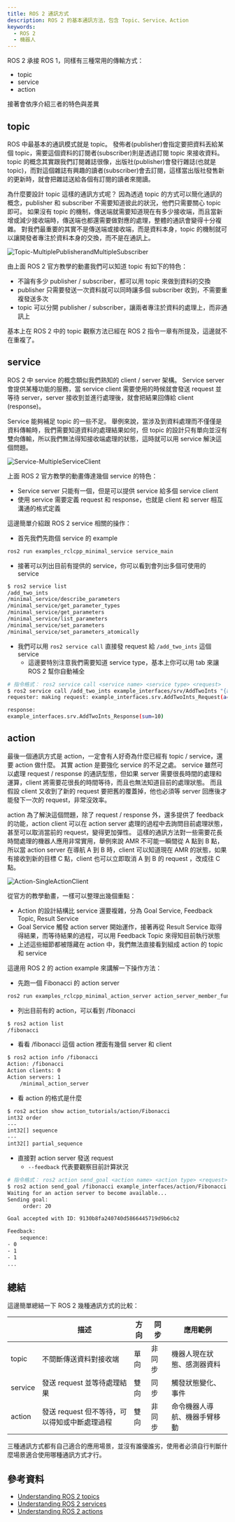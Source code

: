 ```yaml
---
title: ROS 2 通訊方式
description: ROS 2 的基本通訊方法，包含 Topic、Service、Action
keywords:
  - ROS 2
  - 機器人
---
```


ROS 2 承接 ROS 1，同樣有三種常用的傳輸方式：

* topic
* service
* action

接著會依序介紹三者的特色與差異

## topic

ROS 中最基本的通訊模式就是 topic。
發佈者(publisher)會指定要把資料丟給某個 topic，需要這個資料的訂閱者(subscriber)則是透過訂閱 topic 來接收資料。
topic 的概念其實跟我們訂閱雜誌很像，出版社(publisher)會發行雜誌(也就是 topic)，而對這個雜誌有興趣的讀者(subscriber)會去訂閱，這樣當出版社發售新的更新時，就會把雜誌送給各個有訂閱的讀者來閱讀。

為什麼要設計 topic 這樣的通訊方式呢？
因為透過 topic 的方式可以簡化通訊的概念，publisher 和 subscriber 不需要知道彼此的狀況，他們只需要關心 topic 即可。
如果沒有 topic 的機制，傳送端就需要知道現在有多少接收端，而且當新增或減少接收端時，傳送端也都還需要做對應的處理，整體的通訊會變得十分複雜。
對我們最重要的其實不是傳送端或接收端，而是資料本身，topic 的機制就可以讓開發者專注於資料本身的交換，而不是在通訊上。

![Topic-MultiplePublisherandMultipleSubscriber](images/Topic-MultiplePublisherandMultipleSubscriber.gif)

由上面 ROS 2 官方教學的動畫我們可以知道 topic 有如下的特色：

* 不論有多少 publisher / subscriber，都可以用 topic 來做到資料的交換
* publisher 只需要發送一次資料就可以同時讓多個 subscriber 收到，不需要重複發送多次
* topic 可以分開 publisher / subscriber，讓兩者專注於資料的處理上，而非通訊上

基本上在 ROS 2 中的 topic 觀察方法已經在 ROS 2 指令一章有所提及，這邊就不在重複了。

## service

ROS 2 中 service 的概念類似我們熟知的 client / server 架構。
Service server 會提供某種功能的服務，當 service client 需要使用的時候就會發送 request 並等待 server，server 接收到並進行處理後，就會把結果回傳給 client (response)。

Service 能夠補足 topic 的一些不足。
舉例來說，當涉及到資料處理而不僅僅是資料傳輸時，我們需要知道資料的處理結果如何，但 topic 的設計只有單向並沒有雙向傳輸，所以我們無法得知接收端處理的狀態，這時就可以用 service 解決這個問題。

![Service-MultipleServiceClient](images/Service-MultipleServiceClient.gif)

上面 ROS 2 官方教學的動畫傳達幾個 service 的特色：

* Service server 只能有一個，但是可以提供 service 給多個 service client
* 使用 service 需要定義 request 和 response，也就是 client 和 server 相互溝通的格式定義

這邊簡單介紹跟 ROS 2 service 相關的操作：

* 首先我們先跑個 service 的 example

```bash
ros2 run examples_rclcpp_minimal_service service_main
```

* 接著可以列出目前有提供的 service，你可以看到會列出多個可使用的 service

```bash
$ ros2 service list
/add_two_ints
/minimal_service/describe_parameters
/minimal_service/get_parameter_types
/minimal_service/get_parameters
/minimal_service/list_parameters
/minimal_service/set_parameters
/minimal_service/set_parameters_atomically
```

* 我們可以用 `ros2 service call` 直接發 request 給 `/add_two_ints` 這個 service
    * 這邊要特別注意我們需要知道 service type，基本上你可以用 tab 來讓 ROS 2 幫你自動補全

```bash
# 指令格式： ros2 service call <service name> <service type> <request>
$ ros2 service call /add_two_ints example_interfaces/srv/AddTwoInts "{a: 5, b: 5}"
requester: making request: example_interfaces.srv.AddTwoInts_Request(a=5, b=5)

response:
example_interfaces.srv.AddTwoInts_Response(sum=10)
```

## action

最後一個通訊方式是 action，一定會有人好奇為什麼已經有 topic / service，還要 action 做什麼。
其實 action 是要強化 service 的不足之處。
service 雖然可以處理 request / response 的通訊型態，但如果 server 需要很長時間的處理和運算，client 將需要花很長的時間等待，而且也無法知道目前的處理狀態。
而且假設 client 又收到了新的 request 要把舊的覆蓋掉，他也必須等 server 回應後才能發下一次的 request，非常沒效率。

action 為了解決這個問題，除了 request / response 外，還多提供了 feedback 的功能，action client 可以在 action server 處理的過程中去詢問目前處理狀態，甚至可以取消當前的 request，變得更加彈性。
這樣的通訊方法對一些需要花長時間處理的機器人應用非常實用，舉例來說 AMR 不可能一瞬間從 A 點到 B 點，所以當 action server 在導航 A 到 B 時，client 可以知道現在 AMR 的狀態，如果有接收到新的目標 C 點，client 也可以立即取消 A 到 B 的 request ，改成往 C 點。

![Action-SingleActionClient](images/Action-SingleActionClient.gif)

從官方的教學動畫，一樣可以整理出幾個重點：

* Action 的設計結構比 service 還要複雜，分為 Goal Service, Feedback Topic, Result Service
* Goal Service 觸發 action server 開始運作，接著再從 Result Service 取得得結果，而等待結果的過程，可以用 Feedback Topic 來得知目前執行狀態
* 上述這些細節都被隱藏在 action 中，我們無法直接看到組成 action 的 topic 和 service

這邊用 ROS 2 的 action example 來講解一下操作方法：

* 先跑一個 Fibonacci 的 action server

```bash
ros2 run examples_rclcpp_minimal_action_server action_server_member_functions
```

* 列出目前有的 action，可以看到 /fibonacci

```bash
$ ros2 action list
/fibonacci
```

* 看看 /fibonacci 這個 action 裡面有幾個 server 和 client

```bash
$ ros2 action info /fibonacci
Action: /fibonacci
Action clients: 0
Action servers: 1
    /minimal_action_server
```

* 看 action 的格式是什麼

```bash
$ ros2 action show action_tutorials/action/Fibonacci
int32 order
---
int32[] sequence
---
int32[] partial_sequence
```

* 直接對 action server 發送 request
    * `--feedback` 代表要觀察目前計算狀況

```bash
# 指令格式： ros2 action send_goal <action name> <action type> <request> [--feedback]
$ ros2 action send_goal /fibonacci example_interfaces/action/Fibonacci "{order: 20}" --feedback
Waiting for an action server to become available...
Sending goal:
     order: 20

Goal accepted with ID: 9130b8fa240740d5866445719d9b6cb2

Feedback:
    sequence:
- 0
- 1
- 1
...
```

## 總結

這邊簡單總結一下 ROS 2 幾種通訊方式的比較：

| | 描述 | 方向 | 同步 | 應用範例 |
| - | - | - | - | - |
| topic | 不間斷傳送資料對接收端 | 單向 | 非同步 | 機器人現在狀態、感測器資料 |
| service | 發送 request 並等待處理結果 | 雙向 | 同步 | 觸發狀態變化、事件 |
| action | 發送 request 但不等待，可以得知或中斷處理過程 | 雙向 | 非同步 | 命令機器人導航、機器手臂移動 |

三種通訊方式都有自己適合的應用場景，並沒有誰優誰劣，使用者必須自行判斷什麼場景適合使用哪種通訊方式才行。

## 參考資料

* [Understanding ROS 2 topics](https://index.ros.org/doc/ros2/Tutorials/Topics/Understanding-ROS2-Topics/)
* [Understanding ROS 2 services](https://index.ros.org/doc/ros2/Tutorials/Services/Understanding-ROS2-Services/)
* [Understanding ROS 2 actions](https://index.ros.org/doc/ros2/Tutorials/Understanding-ROS2-Actions/)
